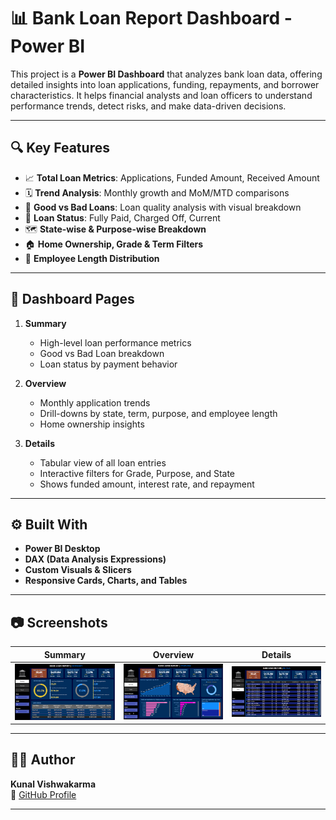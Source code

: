 # 📊 Bank Loan Report Dashboard - Power BI

This project is a **Power BI Dashboard** that analyzes bank loan data, offering detailed insights into loan applications, funding, repayments, and borrower characteristics. It helps financial analysts and loan officers to understand performance trends, detect risks, and make data-driven decisions.

---

## 🔍 Key Features

- 📈 **Total Loan Metrics**: Applications, Funded Amount, Received Amount
- 🗓️ **Trend Analysis**: Monthly growth and MoM/MTD comparisons
- 🧠 **Good vs Bad Loans**: Loan quality analysis with visual breakdown
- 📌 **Loan Status**: Fully Paid, Charged Off, Current
- 🗺️ **State-wise & Purpose-wise Breakdown**
- 🏠 **Home Ownership, Grade & Term Filters**
- 👤 **Employee Length Distribution**

---

## 📁 Dashboard Pages

1. **Summary**  
   - High-level loan performance metrics  
   - Good vs Bad Loan breakdown  
   - Loan status by payment behavior  

2. **Overview**  
   - Monthly application trends  
   - Drill-downs by state, term, purpose, and employee length  
   - Home ownership insights  

3. **Details**  
   - Tabular view of all loan entries  
   - Interactive filters for Grade, Purpose, and State  
   - Shows funded amount, interest rate, and repayment  

---

## ⚙️ Built With

- **Power BI Desktop**
- **DAX (Data Analysis Expressions)**
- **Custom Visuals & Slicers**
- **Responsive Cards, Charts, and Tables**

---

## 📷 Screenshots

| Summary | Overview | Details |
|--------|----------|---------|
| ![Summary](Images/Summary.png) | ![Overview](Images/Overview.png) | ![Details](Images/Details.png) |

---


## 👨‍💻 Author

**Kunal Vishwakarma**  
🔗 [GitHub Profile](https://github.com/KunalVishwakarma55)

---


